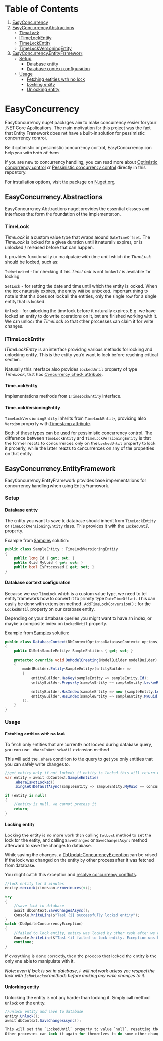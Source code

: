 # Table of Contents
1. [EasyConcurrency](#easyconcurrency)
2. [EasyConcurrency.Abstractions](#easyconcurrencyabstractions)
    * [TimeLock](#timelock)
    * [ITimeLockEntity](#ITimeLockEntity)
    * [TimeLockEntity](#TimeLockEntity)
    * [TimeLockVersioningEntity](#TimeLockVersioningEntity)
3. [EasyConcurrency.EntityFramework](#easyconcurrencyentityframework)
    * [Setup](#setup)
        * [Database entity](#database-entity)
        * [Database context configuration](#database-context-configuration)
    * [Usage](#usage)
        * [Fetching entities with no lock](#fetching-entities-with-no-lock)
        * [Locking entity](#locking-entity)
        * [Unlocking entity](#unlocking-entity)

# EasyConcurrency
EasyConcurrency nuget packages aim to make concurrency easier for your .NET Core Applications. The main motivation for this project was the fact that Entity Framework does not have a built-in solution for pessimistic concurrency control.

Be it optimistic or pessimistic concurrency control, EasyConcurrency can help you with both of them.

If you are new to concurrency handling, you can read more about [Optimistic concurrency control](https://github.com/lukaskuko9/EasyConcurrency/blob/master/Readme/OptimisticConcurrency.md) or
[Pessimistic concurrency control](https://github.com/lukaskuko9/EasyConcurrency/blob/master/Readme/PessimisticConcurrency.md) directly in this repository.

For installation options, visit the package on [Nuget.org](https://www.nuget.org/packages/EasyConcurrency.EntityFramework/).

## EasyConcurrency.Abstractions
EasyConcurrency.Abstractions nuget provides the essential classes and interfaces
that form the foundation of the implementation.

### TimeLock
*TimeLock* is a custom value type that wraps around `DateTimeOffset`. The *TimeLock* is locked for a given duration until it naturally expires,
or is unlocked / released before that can happen.

It provides functionality to manipulate with time until which the *TimeLock* should be locked, such as:

`IsNotLocked` - for checking if this *TimeLock* is not locked / is available for locking

`SetLock` - for setting the date and time until which the entity is locked. When the lock naturally expires,
the entity will be unlocked. Important thing to note is that this does not lock all the entities,
only the single row for a single entity that is locked.

`Unlock` - for unlocking the time lock before it naturally expires.
E.g. we have locked an entity to do write operations on it, but are finished working with it.
We can unlock the *TimeLock* so that other processes can claim it for write changes.


### ITimeLockEntity
*ITimeLockEntity* is an interface providing various methods for locking and unlocking
entity. This is the entity you'd want to lock before reaching critical section.

Naturally this interface also provides `LockedUntil` property of type *TimeLock*,
that has [Concurrency check attribute](https://learn.microsoft.com/en-us/ef/ef6/modeling/code-first/data-annotations#concurrencycheck).

#### TimeLockEntity
Implementations methods from `ITimeLockEntity` interface.

#### TimeLockVersioningEntity
`TimeLockVersioningEntity` inherits from `TimeLockEntity`, providing also `Version`
property with [Timestamp attribute](https://learn.microsoft.com/en-us/ef/ef6/modeling/code-first/data-annotations#timestamp).

Both of these types can be used for pessimistic concurrency control.
The difference between `TimeLockEntity` and `TimeLockVersioningEntity`
is that the former reacts to concurrences only on the `LockedUntil` property to lock it properly,
while the latter reacts to concurrences on any of the properties on that entity.

## EasyConcurrency.EntityFramework
EasyConcurrency.EntityFramework provides base implementations for concurrency handling when using EntityFramework.

### Setup

#### Database entity
The entity you want to save to database should inherit from `TimeLockEntity` or `TimeLockVersioningEntity` class.
This provides it with the `LockedUntil` property.

Example from [Samples](https://github.com/lukaskuko9/EasyConcurrency/tree/master/Samples) solution:
````csharp
public class SampleEntity : TimeLockVersioningEntity
{
    public long Id { get; set; }
    public Guid MyUuid { get; set; }
    public bool IsProcessed { get; set; }
}
````

#### Database context configuration
Because we use `TimeLock` which is a custom value type,
we need to tell entity framework how to convert it to primity type `DateTimeOffset`.
This can easily be done with extension method `.AddTimeLockConversion();`
for the `LockedUntil` property on our database entity.

Depending on your database queries you might want to have an index,
or maybe a composite index on `LockedUntil` property.

Example from [Samples](https://github.com/lukaskuko9/EasyConcurrency/tree/master/Samples) solution:

```csharp
public class DatabaseContext(DbContextOptions<DatabaseContext> options) : DbContext(options)
{
    public DbSet<SampleEntity> SampleEntities { get; set; }
   
    protected override void OnModelCreating(ModelBuilder modelBuilder)
    {
        modelBuilder.Entity<SampleEntity>(entityBuilder =>
        {
            entityBuilder.HasKey(sampleEntity => sampleEntity.Id);
            entityBuilder.Property(sampleEntity => sampleEntity.LockedUntil).AddTimeLockConversion();
            
            entityBuilder.HasIndex(sampleEntity => new {sampleEntity.LockedUntil, sampleEntity.IsProcessed});
            entityBuilder.HasIndex(sampleEntity => sampleEntity.MyUuid).IsUnique();
        });
    }
}
```

### Usage

#### Fetching entities with no lock
To fetch only entities that are currently not locked during database query,
you can use `.WhereIsNotLocked()` extension method.

This will add the `.Where` condition to the query to get you only entities
that you can safely write changes to.

```csharp
//get entity only if not locked; if entity is locked this will return null;
var entity = await dbContext.SampleEntities
    .WhereIsNotLocked()
    .SingleOrDefaultAsync(sampleEntity => sampleEntity.MyUuid == ConcurrentEntityUuid);

if (entity is null)
{
    //entity is null, we cannot process it
    return;
}
```
#### Locking entity
Locking the entity is no more work than calling `SetLock` method to set the lock for the entity,
and calling `SaveChanges` or `SaveChangesAsync` method afterward to save the changes to database.

While saving the changes, a [DbUpdateConcurrencyException](https://learn.microsoft.com/en-us/dotnet/api/microsoft.entityframeworkcore.dbupdateconcurrencyexception)
can be raised if the lock was changed on the entity by other process
after it was fetched from database.

You might catch this exception and [resolve concurrency conflicts](https://learn.microsoft.com/en-us/ef/core/saving/concurrency?tabs=data-annotations#resolving-concurrency-conflicts).

```csharp
//lock entity for 5 minutes
entity.SetLock(TimeSpan.FromMinutes(5));

try
{
    //save lock to database
    await dbContext.SaveChangesAsync();
    Console.WriteLine($"Task {i} successfully locked entity");
}
catch (DbUpdateConcurrencyException)
{
    //failed to lock entity, entity was locked by other task after we got the entity from database
    Console.WriteLine($"Task {i} failed to lock entity. Exception was handled");
    continue;
}
```

If everything is done correctly, then the process that locked the entity is the
only one able to manipulate with it.

*Note: even if lock is set in database, it will not work unless you respect the lock with
`IsNotLocked` methods before making any write changes to it.*

#### Unlocking entity
Unlocking the entity is not any harder than locking it. Simply call method `Unlock` on the entity.

```csharp
//unlock entity and save to database
entity.Unlock();
await dbContext.SaveChangesAsync(); 

This will set the `LockedUntil` property to value `null`, resetting the lock.
Other processes can lock it again for themselves to do some other changes.